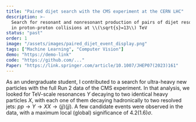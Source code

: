 ```yaml
---
title: "Paired dijet search with the CMS experiment at the CERN LHC"
description: >-
  Search for resonant and nonresonant production of pairs of dijet resonances 
  in proton-proton collisions at \\(\sqrt{s}=13\\) TeV
status: "past" 
order: 1
image: "/assets/images/paired_dijet_event_display.png"
tags: ["Machine Learning", "Computer Vision"]
demo: "https://demo-link"
code: "https://github.com/..."
Paper: "https://link.springer.com/article/10.1007/JHEP07(2023)161"
---
```



As an undergraduate student, I contributed to a search for ultra-heavy new particles with the full Run 2 data of the CMS experiment. In that analysis, we looked for TeV-scale resonances $Y$ decaying to two identical heavy particles $X$, with each one of them decaying hadronically to two resolved jets:  $pp \rightarrow Y \rightarrow XX \rightarrow (jj)(jj)$. A few candidate events were observed in the data, with a maximum local (global) significance of 4.2(1.6)$\sigma$. 

